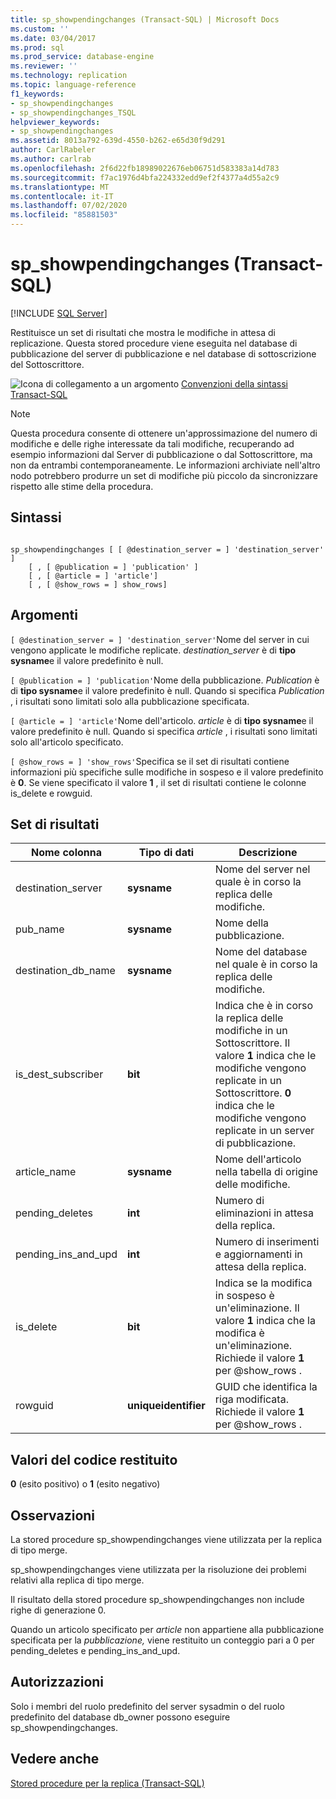 ```yaml
---
title: sp_showpendingchanges (Transact-SQL) | Microsoft Docs
ms.custom: ''
ms.date: 03/04/2017
ms.prod: sql
ms.prod_service: database-engine
ms.reviewer: ''
ms.technology: replication
ms.topic: language-reference
f1_keywords:
- sp_showpendingchanges
- sp_showpendingchanges_TSQL
helpviewer_keywords:
- sp_showpendingchanges
ms.assetid: 8013a792-639d-4550-b262-e65d30f9d291
author: CarlRabeler
ms.author: carlrab
ms.openlocfilehash: 2f6d22fb18989022676eb06751d583383a14d783
ms.sourcegitcommit: f7ac1976d4bfa224332edd9ef2f4377a4d55a2c9
ms.translationtype: MT
ms.contentlocale: it-IT
ms.lasthandoff: 07/02/2020
ms.locfileid: "85881503"
---
```

# <a name="sp_showpendingchanges-transact-sql"></a>sp_showpendingchanges (Transact-SQL)
[!INCLUDE [SQL Server](../../includes/applies-to-version/sqlserver.md)]

  Restituisce un set di risultati che mostra le modifiche in attesa di replicazione. Questa stored procedure viene eseguita nel database di pubblicazione del server di pubblicazione e nel database di sottoscrizione del Sottoscrittore.  
  
 ![Icona di collegamento a un argomento](../../database-engine/configure-windows/media/topic-link.gif "Icona di collegamento a un argomento") [Convenzioni della sintassi Transact-SQL](../../t-sql/language-elements/transact-sql-syntax-conventions-transact-sql.md)  
  
> [!NOTE]  
>  Questa procedura consente di ottenere un'approssimazione del numero di modifiche e delle righe interessate da tali modifiche, recuperando ad esempio informazioni dal Server di pubblicazione o dal Sottoscrittore, ma non da entrambi contemporaneamente. Le informazioni archiviate nell'altro nodo potrebbero produrre un set di modifiche più piccolo da sincronizzare rispetto alle stime della procedura.  
  
## <a name="syntax"></a>Sintassi  
  
```  
  
sp_showpendingchanges [ [ @destination_server = ] 'destination_server' ]  
    [ , [ @publication = ] 'publication' ]  
    [ , [ @article = ] 'article']  
    [ , [ @show_rows = ] show_rows]  
```  
  
## <a name="arguments"></a>Argomenti  
`[ @destination_server = ] 'destination_server'`Nome del server in cui vengono applicate le modifiche replicate. *destination_server* è di **tipo sysname**e il valore predefinito è null.  
  
`[ @publication = ] 'publication'`Nome della pubblicazione. *Publication* è di **tipo sysname**e il valore predefinito è null. Quando si specifica *Publication* , i risultati sono limitati solo alla pubblicazione specificata.  
  
`[ @article = ] 'article'`Nome dell'articolo. *article* è di **tipo sysname**e il valore predefinito è null. Quando si specifica *article* , i risultati sono limitati solo all'articolo specificato.  
  
`[ @show_rows = ] 'show_rows'`Specifica se il set di risultati contiene informazioni più specifiche sulle modifiche in sospeso e il valore predefinito è **0**. Se viene specificato il valore **1** , il set di risultati contiene le colonne is_delete e rowguid.  
  
## <a name="result-set"></a>Set di risultati  
  
|Nome colonna|Tipo di dati|Descrizione|  
|-----------------|---------------|-----------------|  
|destination_server|**sysname**|Nome del server nel quale è in corso la replica delle modifiche.|  
|pub_name|**sysname**|Nome della pubblicazione.|  
|destination_db_name|**sysname**|Nome del database nel quale è in corso la replica delle modifiche.|  
|is_dest_subscriber|**bit**|Indica che è in corso la replica delle modifiche in un Sottoscrittore. Il valore **1** indica che le modifiche vengono replicate in un Sottoscrittore. **0** indica che le modifiche vengono replicate in un server di pubblicazione.|  
|article_name|**sysname**|Nome dell'articolo nella tabella di origine delle modifiche.|  
|pending_deletes|**int**|Numero di eliminazioni in attesa della replica.|  
|pending_ins_and_upd|**int**|Numero di inserimenti e aggiornamenti in attesa della replica.|  
|is_delete|**bit**|Indica se la modifica in sospeso è un'eliminazione. Il valore **1** indica che la modifica è un'eliminazione. Richiede il valore **1** per @show_rows .|  
|rowguid|**uniqueidentifier**|GUID che identifica la riga modificata. Richiede il valore **1** per @show_rows .|  
  
## <a name="return-code-values"></a>Valori del codice restituito  
 **0** (esito positivo) o **1** (esito negativo)  
  
## <a name="remarks"></a>Osservazioni  
 La stored procedure sp_showpendingchanges viene utilizzata per la replica di tipo merge.  
  
 sp_showpendingchanges viene utilizzata per la risoluzione dei problemi relativi alla replica di tipo merge.  
  
 Il risultato della stored procedure sp_showpendingchanges non include righe di generazione 0.  
  
 Quando un articolo specificato per *article* non appartiene alla pubblicazione specificata per la *pubblicazione,* viene restituito un conteggio pari a 0 per pending_deletes e pending_ins_and_upd.  
  
## <a name="permissions"></a>Autorizzazioni  
 Solo i membri del ruolo predefinito del server sysadmin o del ruolo predefinito del database db_owner possono eseguire sp_showpendingchanges.  
  
## <a name="see-also"></a>Vedere anche  
 [Stored procedure per la replica &#40;Transact-SQL&#41;](../../relational-databases/system-stored-procedures/replication-stored-procedures-transact-sql.md)  
  
  
